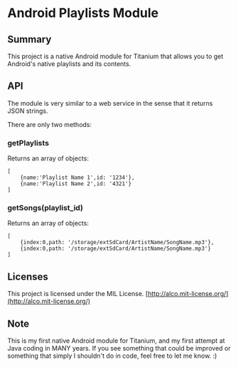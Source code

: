 # Android Playlists Module 

## Summary

This project is a native Android module for Titanium that allows you to get Android's native playlists and its contents.

## API
The module is very similar to a web service in the sense that it returns JSON strings.

There are only two methods:

### getPlaylists
Returns an array of objects:

```
[
	{name:'Playlist Name 1',id: '1234'},
	{name:'Playlist Name 2',id: '4321'}
]
```

### getSongs(playlist_id)
Returns an array of objects:

```
[
	{index:0,path: '/storage/extSdCard/ArtistName/SongName.mp3'},
	{index:0,path: '/storage/extSdCard/ArtistName/SongName.mp3'}
]
```

## Licenses
This project is licensed under the MIL License. [http://alco.mit-license.org/](http://alco.mit-license.org/)

## Note
This is my first native Android module for Titanium, and my first attempt at Java coding in MANY years.  If you see something that could be improved or something that simply I shouldn't do in code, feel free to let me know. :)